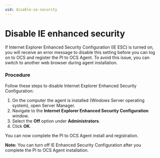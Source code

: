```yaml
---
uid: disable-ie-security
---
```


# Disable IE enhanced security

If Internet Explorer Enhanced Security Configuration (IE ESC) is turned on, you will receive an error message to disable this setting before you can log on to OCS and register the PI to OCS Agent. To avoid this issue, you can switch to another web browser during agent installation.

### Procedure
Follow these steps to disable Internet Explorer Enhanced Security Configuration:

1. On the computer the agent is installed (Windows Server operating system), open Server Manager.
2. Navigate to the **Internet Explorer Enhanced Security Configuration** window.
3. Select the **Off** option under **Administrators**.
4. Click **OK**.

You can now complete the PI to OCS Agent install and registration.

**Note:** You can turn off IE Enhanced Security Configuration after you complete the PI to OCS Agent installation.
